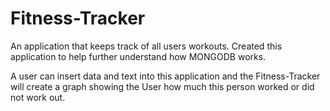 # Fitness-Tracker

An application that keeps track of all users workouts. Created this application to help further understand how MONGODB works.

A user can insert data and text into this application and the Fitness-Tracker will create a graph showing the User how much this person worked or did not work out. 
